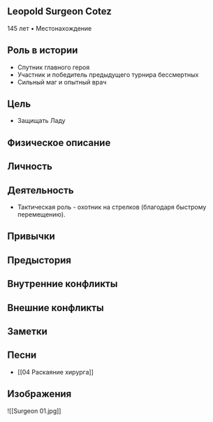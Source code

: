 ## Leopold Surgeon Cotez

145 лет • Местонахождение

## Роль в истории

* Спутник главного героя
* Участник и победитель предыдущего турнира бессмертных
* Сильный маг и опытный врач

## Цель

* Защищать Ладу
## Физическое описание


## Личность


## Деятельность

* Тактическая роль - охотник на стрелков (благодаря быстрому перемещению).

## Привычки


## Предыстория


## Внутренние конфликты


## Внешние конфликты


## Заметки


## Песни

* [[04 Раскаяние хирурга]]

## Изображения

![[Surgeon 01.jpg]]